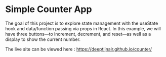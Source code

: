 # Simple Counter App #

The goal of this project is to explore state management with the useState hook and data/function passing via props in React. In this example, we will have three buttons—to increment, decrement, and reset—as well as a display to show the current number.


The live site can be viewed here : https://deeptijnair.github.io/counter/
